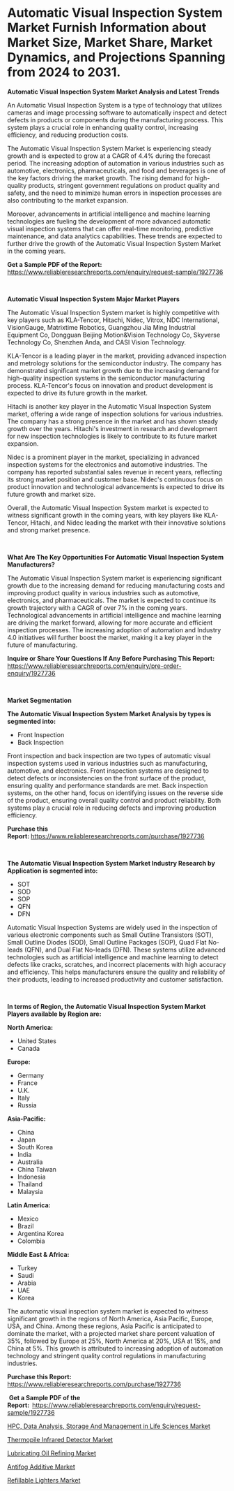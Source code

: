 <p><h1>Automatic Visual Inspection System Market Furnish Information about Market Size, Market Share, Market Dynamics, and Projections Spanning from 2024 to 2031.</h1></p><p><strong>Automatic Visual Inspection System Market Analysis and Latest Trends</strong></p>
<p><p>An Automatic Visual Inspection System is a type of technology that utilizes cameras and image processing software to automatically inspect and detect defects in products or components during the manufacturing process. This system plays a crucial role in enhancing quality control, increasing efficiency, and reducing production costs.</p><p>The Automatic Visual Inspection System Market is experiencing steady growth and is expected to grow at a CAGR of 4.4% during the forecast period. The increasing adoption of automation in various industries such as automotive, electronics, pharmaceuticals, and food and beverages is one of the key factors driving the market growth. The rising demand for high-quality products, stringent government regulations on product quality and safety, and the need to minimize human errors in inspection processes are also contributing to the market expansion.</p><p>Moreover, advancements in artificial intelligence and machine learning technologies are fueling the development of more advanced automatic visual inspection systems that can offer real-time monitoring, predictive maintenance, and data analytics capabilities. These trends are expected to further drive the growth of the Automatic Visual Inspection System Market in the coming years.</p></p>
<p><strong>Get a Sample PDF of the Report:&nbsp;</strong> <a href="https://www.reliableresearchreports.com/enquiry/request-sample/1927736">https://www.reliableresearchreports.com/enquiry/request-sample/1927736</a></p>
<p>&nbsp;</p>
<p><strong>Automatic Visual Inspection System Major Market Players</strong></p>
<p><p>The Automatic Visual Inspection System market is highly competitive with key players such as KLA-Tencor, Hitachi, Nidec, Vitrox, NDC International, VisionGauge, Matrixtime Robotics, Guangzhou Jia Ming Industrial Equipment Co, Dongguan Beijing Motion&Vision Technology Co, Skyverse Technology Co, Shenzhen Anda, and CASI Vision Technology. </p><p>KLA-Tencor is a leading player in the market, providing advanced inspection and metrology solutions for the semiconductor industry. The company has demonstrated significant market growth due to the increasing demand for high-quality inspection systems in the semiconductor manufacturing process. KLA-Tencor's focus on innovation and product development is expected to drive its future growth in the market.</p><p>Hitachi is another key player in the Automatic Visual Inspection System market, offering a wide range of inspection solutions for various industries. The company has a strong presence in the market and has shown steady growth over the years. Hitachi's investment in research and development for new inspection technologies is likely to contribute to its future market expansion.</p><p>Nidec is a prominent player in the market, specializing in advanced inspection systems for the electronics and automotive industries. The company has reported substantial sales revenue in recent years, reflecting its strong market position and customer base. Nidec's continuous focus on product innovation and technological advancements is expected to drive its future growth and market size.</p><p>Overall, the Automatic Visual Inspection System market is expected to witness significant growth in the coming years, with key players like KLA-Tencor, Hitachi, and Nidec leading the market with their innovative solutions and strong market presence.</p></p>
<p>&nbsp;</p>
<p><strong>What Are The Key Opportunities For Automatic Visual Inspection System Manufacturers?</strong></p>
<p><p>The Automatic Visual Inspection System market is experiencing significant growth due to the increasing demand for reducing manufacturing costs and improving product quality in various industries such as automotive, electronics, and pharmaceuticals. The market is expected to continue its growth trajectory with a CAGR of over 7% in the coming years. Technological advancements in artificial intelligence and machine learning are driving the market forward, allowing for more accurate and efficient inspection processes. The increasing adoption of automation and Industry 4.0 initiatives will further boost the market, making it a key player in the future of manufacturing.</p></p>
<p><strong>Inquire or Share Your Questions If Any Before Purchasing This Report:</strong> <a href="https://www.reliableresearchreports.com/enquiry/pre-order-enquiry/1927736">https://www.reliableresearchreports.com/enquiry/pre-order-enquiry/1927736</a></p>
<p>&nbsp;</p>
<p><strong>Market Segmentation</strong></p>
<p><strong>The Automatic Visual Inspection System Market Analysis by types is segmented into:</strong></p>
<p><ul><li>Front Inspection</li><li>Back Inspection</li></ul></p>
<p><p>Front inspection and back inspection are two types of automatic visual inspection systems used in various industries such as manufacturing, automotive, and electronics. Front inspection systems are designed to detect defects or inconsistencies on the front surface of the product, ensuring quality and performance standards are met. Back inspection systems, on the other hand, focus on identifying issues on the reverse side of the product, ensuring overall quality control and product reliability. Both systems play a crucial role in reducing defects and improving production efficiency.</p></p>
<p><strong>Purchase this Report:&nbsp;</strong><a href="https://www.reliableresearchreports.com/purchase/1927736">https://www.reliableresearchreports.com/purchase/1927736</a></p>
<p>&nbsp;</p>
<p><strong>The Automatic Visual Inspection System Market Industry Research by Application is segmented into:</strong></p>
<p><ul><li>SOT</li><li>SOD</li><li>SOP</li><li>QFN</li><li>DFN</li></ul></p>
<p><p>Automatic Visual Inspection Systems are widely used in the inspection of various electronic components such as Small Outline Transistors (SOT), Small Outline Diodes (SOD), Small Outline Packages (SOP), Quad Flat No-leads (QFN), and Dual Flat No-leads (DFN). These systems utilize advanced technologies such as artificial intelligence and machine learning to detect defects like cracks, scratches, and incorrect placements with high accuracy and efficiency. This helps manufacturers ensure the quality and reliability of their products, leading to increased productivity and customer satisfaction.</p></p>
<p>&nbsp;</p>
<p><strong>In terms of Region, the Automatic Visual Inspection System Market Players available by Region are:</strong></p>
<p>
    <p> <strong> North America: </strong>
        <ul>
            <li>United States</li>
            <li>Canada</li>
        </ul>
        </p> 
    <p> <strong> Europe: </strong>
        <ul>
            <li>Germany</li>
            <li>France</li>
            <li>U.K.</li>
            <li>Italy</li>
            <li>Russia</li>
        </ul>
        </p> 
    <p> <strong> Asia-Pacific: </strong>
        <ul>
            <li>China</li>
            <li>Japan</li>
            <li>South Korea</li>
            <li>India</li>
            <li>Australia</li>
            <li>China Taiwan</li>
            <li>Indonesia</li>
            <li>Thailand</li>
            <li>Malaysia</li>
        </ul>
        </p> 
    <p> <strong> Latin America: </strong>
        <ul>
            <li>Mexico</li>
            <li>Brazil</li>
            <li>Argentina Korea</li>
            <li>Colombia</li>
        </ul>
        </p> 
    <p> <strong> Middle East & Africa: </strong>
        <ul>
            <li>Turkey</li>
            <li>Saudi</li>
            <li>Arabia</li>
            <li>UAE</li>
            <li>Korea</li>
        </ul>
    </p>
    </p>
<p><p>The automatic visual inspection system market is expected to witness significant growth in the regions of North America, Asia Pacific, Europe, USA, and China. Among these regions, Asia Pacific is anticipated to dominate the market, with a projected market share percent valuation of 35%, followed by Europe at 25%, North America at 20%, USA at 15%, and China at 5%. This growth is attributed to increasing adoption of automation technology and stringent quality control regulations in manufacturing industries.</p></p>
<p><strong>Purchase this Report: </strong><a href="https://www.reliableresearchreports.com/purchase/1927736">https://www.reliableresearchreports.com/purchase/1927736</a></p>
<p>&nbsp;<strong>Get a Sample PDF of the Report:&nbsp;&nbsp;</strong><a href="https://www.reliableresearchreports.com/enquiry/request-sample/1927736">https://www.reliableresearchreports.com/enquiry/request-sample/1927736</a></p>
<p><strong></strong></p>
<p><p><a href="https://confirmed-shield-e13.notion.site/HPC-Data-Analysis-Storage-And-Management-in-Life-Sciences-Market-Provides-a-Comprehensive-Analysis-d7ee0ea10bd747a7981c373c0d98dc1f">HPC, Data Analysis, Storage And Management in Life Sciences Market</a></p><p><a href="https://view.publitas.com/reportprime-1/thermopile-infrared-detector-market-size-global-industry-overview-market-segmentation-and-forecast-2024-to-2031/">Thermopile Infrared Detector Market</a></p><p><a href="https://sore-arch-6db.notion.site/Decoding-the-Lubricating-Oil-Refining-Market-A-Deep-Dive-into-the-Latest-Market-Trends-Market-Segm-58c9e3a29e12453db7b76b42569905d0">Lubricating Oil Refining Market</a></p><p><a href="https://funky-papaya-cf4.notion.site/Antifog-Additive-Market-Size-Focuses-on-Market-Dynamics-In-Depth-Analysis-and-Future-Projections-of-20f90f731ee6415684c68bad5e04f0e6">Antifog Additive Market</a></p><p><a href="https://view.publitas.com/reportprime-1/global-refillable-lighters-market-by-types-applications-and-major-players-with-regional-growth-rate-analysis-and-development-situation-from-2024-to-2031/">Refillable Lighters Market</a></p></p>